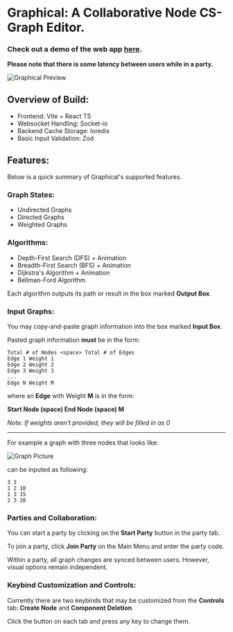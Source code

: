 # Graphical: A Collaborative Node CS-Graph Editor.
### Check out a demo of the web app [here](https://graphicalfrontend-production.up.railway.app/).
**Please note that there is some latency between users while in a party.**

![Graphical Preview](path/to/image.jpg "Graphical Picture")

## Overview of Build:
* Frontend: Vite + React TS
* Websocket Handling: Socket-io
* Backend Cache Storage: Ioredis
* Basic Input Validation: Zod

## Features:
Below is a quick summary of Graphical's supported features.
### Graph States:
* Undirected Graphs
* Directed Graphs
* Weighted Graphs
### Algorithms:
* Depth-First Search (DFS) + Animation
* Breadth-First Search (BFS) + Animation
* Dijkstra's Algorithm + Animation
* Bellman-Ford Algorithm

Each algorithm outputs its path or result in the box marked **Output Box**.

### Input Graphs:
You may copy-and-paste graph information into the box marked **Input Box**.

Pasted graph information **must** be in the form:

```
Total # of Nodes <space> Total # of Edges
Edge 1 Weight 1
Edge 2 Weight 2
Edge 3 Weight 3
...
Edge N Weight M
```
where an **Edge** with Weight **M** is in the form:

**Start Node (space)  End Node (space) M**

*Note: If weights aren't provided, they will be filled in as 0*
___

For example a graph with three nodes that looks like:

![Graph Picture](path/to/image.jpg "Graph Picture")

can be inputed as following:
```
3 3
1 2 10
1 3 15
2 3 20
```


### Parties and Collaboration:
You can start a party by clicking on the **Start Party** button in the party tab.

To join a party, click **Join Party** on the Main Menu and enter the party code.

Within a party, all graph changes are synced between users. However, visual options remain independent.

### Keybind Customization and Controls:
Currently there are two keybinds that may be customized from the **Controls** tab: **Create Node** and **Component Deletion**. 

Click the button on each tab and press any key to change them.
